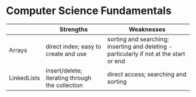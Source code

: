 # Computer Science Fundamentals

|  | Strengths | Weaknesses |
|--|--|--|
| Arrays |  direct index; easy to create and use | sorting and searching; inserting and deleting - particularly if not at the start or end |
| LinkedLists |  insert/delete; iterating through the collection | direct access; searching and sorting |
